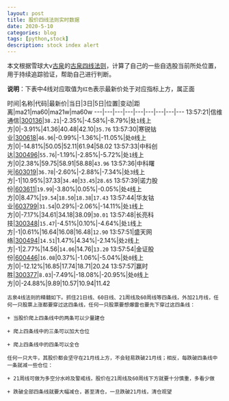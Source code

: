 ```yaml
---
layout: post
title: 股价四线法则实时数据
date: 2020-5-10
categories: blog
tags: [python,stock]
description: stock index alert
---
```



本文根据雪球大v[古泉](https://xueqiu.com/u/7148646888)的[古泉四线法则](https://xueqiu.com/7148646888/130498192)，计算了自己的一些自选股当前所处位置，用于持续追踪验证，帮助自己进行判断。

**说明**：下表中4线对应取值为`红色`表示最新价处于对应指标上方，属正面

时间|名称|代码|最新价|当日|3日|5日|位置|变动|距离|ma21|ma60|ma21w|ma60w
---|---|---|---|---|---|---|---|---
13:57:21|信维通信|[300136](https://xueqiu.com/S/SZ300136)|`38.21`|-2.35%|-4.58%|-8.79%|处`1`线上方|0|-3.91%|41.36|40.48|42.10|`35.76`
13:57:30|寒锐钴业|[300618](https://xueqiu.com/S/SZ300618)|`46.96`|-0.99%|-1.36%|-11.05%|处`0`线上方|0|-14.81%|50.05|52.11|61.94|58.02
13:57:33|中科创达|[300496](https://xueqiu.com/S/SZ300496)|`55.76`|-1.19%|-2.85%|-5.72%|处`1`线上方|0|2.38%|59.75|58.91|58.88|`43.96`
13:57:36|中科曙光|[603019](https://xueqiu.com/S/SH603019)|`36.78`|-2.60%|-2.88%|-7.34%|处`3`线上方|-1|10.95%|37.33|`34.40`|`33.45`|`28.65`
13:57:39|诺力股份|[603611](https://xueqiu.com/S/SH603611)|`19.99`|-3.80%|0.05%|-0.05%|处`4`线上方|0|8.47%|`19.54`|`18.50`|`18.38`|`17.43`
13:57:44|华友钴业|[603799](https://xueqiu.com/S/SH603799)|`31.54`|0.29%|-2.06%|-14.11%|处`1`线上方|0|-7.17%|34.61|34.18|38.09|`30.01`
13:57:48|长亮科技|[300348](https://xueqiu.com/S/SZ300348)|`15.47`|-4.51%|0.10%|-4.64%|处`1`线上方|-1|0.61%|16.64|16.08|16.48|`12.90`
13:57:51|盛天网络|[300494](https://xueqiu.com/S/SZ300494)|`14.51`|1.47%|4.34%|-2.14%|处`2`线上方|-1|2.77%|14.56|`14.06`|14.76|`13.20`
13:57:54|金证股份|[600446](https://xueqiu.com/S/SH600446)|`16.08`|0.37%|-1.06%|-5.04%|处`0`线上方|0|-12.12%|16.85|17.74|18.71|20.24
13:57:57|赢时胜|[300377](https://xueqiu.com/S/SZ300377)|`8.03`|-7.49%|-18.08%|-20.95%|处`0`线上方|0|-24.88%|9.89|10.57|10.94|11.42

```
古泉4线法则的精髓如下。抓住21日线、60日线、21周线及60周线等四条线，外加21月线，任何一只股票上涨都要穿过这四条线，任何一只股票要想爆雷也要先下穿过这四条线：

+ 当股价爬上四条线中的两条可以少量建仓

+ 爬上四条线中的三条可以加大仓位

+ 爬上四条线中的四条可以全仓

任何一只大牛，其股价都会坚守在21月线上方，不会轻易跌破21月线；相反，每跌破四条线中一条就减一些仓位：

+ 21周线可做为多空分水岭及警戒线，股价在21周线及60周线下方就要十分慎重，多看少做

+ 跌破全部四条线就要大幅减仓，甚至清仓，一旦跌破21月线，清仓观望
```